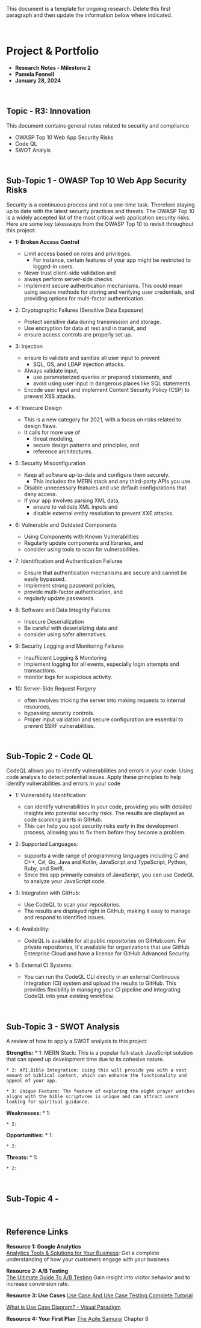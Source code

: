 This document is a template for ongoing research. Delete this first paragraph and then update the information below where indicated. 


<br>

# Project & Portfolio 

* **Research Notes - Milestone 2**
* **Pamela Fennell**
* **January 28, 2024**

<br>


## Topic - R3: Innovation
This document contains general notes related to security and compliance
- OWASP Top 10 Web App Security Risks
- Code QL
- SWOT Analyis



<br>

## Sub-Topic 1 - OWASP Top 10 Web App Security Risks
Security is a continuous process and not a one-time task. Therefore staying up to date with the latest security practices and threats. The OWASP Top 10 is a widely accepted list of the most critical web application security risks. Here are some key takeaways from the OWASP Top 10 to revisit throughout this project:

* **1: Broken Access Control** 
    - Limit access based on roles and privileges. 
        - For instance, certain features of your app might be restricted to logged-in users.
    - Never trust client-side validation and 
    - always perform server-side checks.
    - Implement secure authentication mechanisms. This could mean using secure methods for storing and verifying user credentials, and providing options for multi-factor authentication.


* 2: Cryptographic Failures (Sensitive Data Exposure)
    - Protect sensitive data during transmission and storage. 
    - Use encryption for data at rest and in transit, and 
    - ensure access controls are properly set up.

* 3: Injection
    - ensure to validate and sanitize all user input to prevent 
        - SQL, OS, and LDAP injection attacks.
    - Always validate input, 
        - use parameterized queries or prepared statements, and 
        - avoid using user input in dangerous places like SQL statements.
    - Encode user input and implement Content Security Policy (CSP) to prevent XSS attacks.

* 4: Insecure Design
    - This is a new category for 2021, with a focus on risks related to design flaws. 
    - It calls for more use of 
        - threat modeling, 
        - secure design patterns and principles, and 
        - reference architectures.

* 5: Security Misconfiguration 
    - Keep all software up-to-date and configure them securely. 
        - This includes the MERN stack and any third-party APIs you use.
    - Disable unnecessary features and use default configurations that deny access.
    - If your app involves parsing XML data, 
        - ensure to validate XML inputs and 
        - disable external entity resolution to prevent XXE attacks.



* 6: Vulnerable and Outdated Components 
    - Using Components with Known Vulnerabilities 
    - Regularly update components and libraries, and 
    - consider using tools to scan for vulnerabilities.

* 7: Identification and Authentication Failures
    - Ensure that authentication mechanisms are secure and cannot be easily bypassed. 
    - Implement strong password policies, 
    - provide multi-factor authentication, and 
    - regularly update passwords.

* 8: Software and Data Integrity Failures
    - Insecure Deserialization
    - Be careful with deserializing data and 
    - consider using safer alternatives.


* 9: Security Logging and Monitoring Failures 
    - Insufficient Logging & Monitoring 
    - Implement logging for all events, especially login attempts and transactions. 
    - monitor logs for suspicious activity.

* 10: Server-Side Request Forgery 
    - often involves tricking the server into making requests to internal resources, 
    - bypassing security controls. 
    - Proper input validation and secure configuration are essential to prevent SSRF vulnerabilities.

<br>

## Sub-Topic 2 -  Code QL
CodeQL allows you to identify vulnerabilities and errors in your code. Using code analysis to detect potential issues. Apply these principles to help identify vulnerabilities and errors in your code
* 1: Vulnerability Identification:
    - can identify vulnerabilities in your code, providing you with detailed insights into potential security risks. The results are displayed as code scanning alerts in GitHub.
    - This can help you spot security risks early in the development process, allowing you to fix them before they become a problem.


* 2: Supported Languages: 
    - supports a wide range of programming languages including C and C++, C#, Go, Java and Kotlin, JavaScript and TypeScript, Python, Ruby, and Swift.
    - Since this app primarily consists of JavaScript, you can use CodeQL to analyze your JavaScript code.

* 3: Integration with GitHub: 
    - Use CodeQL to scan your repositories.
    - The results are displayed right in GitHub, making it easy to manage and respond to identified issues.

* 4: Availability:
    -  CodeQL is available for all public repositories on GitHub.com. For private repositories, it's available for organizations that use GitHub Enterprise Cloud and have a license for GitHub Advanced Security.

* 5: External CI Systems:
    - You can run the CodeQL CLI directly in an external Continuous Integration (CI) system and upload the results to GitHub. This provides flexibility in managing your CI pipeline and integrating CodeQL into your existing workflow. 

<br>

## Sub-Topic 3 - SWOT Analysis
A review of how to apply a SWOT analysis to this project

**Strengths:**
    * 1: MERN Stack: This is a popular full-stack JavaScript solution that can speed up development time due to its cohesive nature.

    * 2: API.Bible Integration: Using this will provide you with a vast amount of biblical content, which can enhance the functionality and appeal of your app.

    * 3: Unique Feature: The feature of exploring the eight prayer watches aligns with the bible scriptures is unique and can attract users looking for spiritual guidance.


**Weaknesses:**
    * 1:

    * 2:




**Opportunities:**
    * 1:

    * 2:




**Threats:**
    * 1:

    * 2:




<br>

## Sub-Topic 4 - 
    
<br>

## Reference Links

**Resource 1: Google Analytics**  
[Analytics Tools & Solutions for Your Business](https://marketingplatform.google.com/about/analytics/benefits/): Get a complete understanding of how your customers engage with your business.

**Resource 2: A/B Testing**    
[The Ultimate Guide To A/B Testing](https://www.smashingmagazine.com/2010/06/the-ultimate-guide-to-a-b-testing/) Gain insight into visitor behavior and to increase conversion rate. 

**Resource 3: Use Cases**
[Use Case And Use Case Testing Complete Tutorial](https://www.softwaretestinghelp.com/use-case-testing/)

[What is Use Case Diagram? - Visual Paradigm](https://www.visual-paradigm.com/guide/uml-unified-modeling-language/what-is-use-case-diagram/)

**Resource 4: Your First Plan**
[The Agile Samurai](https://learning.oreilly.com/library/view/the-agile-samurai/9781680500066/f_0056.html) Chapter 8
